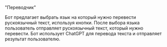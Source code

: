 "Переводчик"

Бот предлагает выбрать язык на который нужно перевести рускоязычный текст, используя кнопки. После выбора языка пользователь отправляет рускоязычный текст, который нужно перевести. Бот использует ChatGPT для перевода текста и отправляет результат пользователю.
